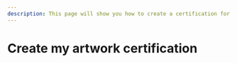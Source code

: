 ```yaml
---
description: This page will show you how to create a certification for your artwork
---
```


# Create my artwork certification